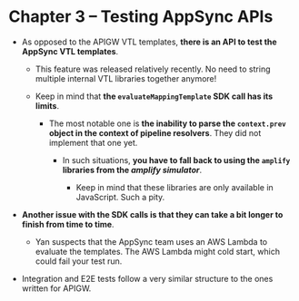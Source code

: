 # Chapter 3 – Testing AppSync APIs

- As opposed to the APIGW VTL templates, **there is an API to test the AppSync VTL templates**.

  - This feature was released relatively recently. No need to string multiple internal VTL libraries together anymore!

  - Keep in mind that **the `evaluateMappingTemplate` SDK call has its limits**.

    - The most notable one is **the inability to parse the `context.prev` object in the context of pipeline resolvers**. They did not implement that one yet.

      - In such situations, **you have to fall back to using the `amplify` libraries from the _amplify simulator_**.

        - Keep in mind that these libraries are only available in JavaScript. Such a pity.

- **Another issue with the SDK calls is that they can take a bit longer to finish from time to time**.

  - Yan suspects that the AppSync team uses an AWS Lambda to evaluate the templates. The AWS Lambda might cold start, which could fail your test run.

- Integration and E2E tests follow a very similar structure to the ones written for APIGW.
